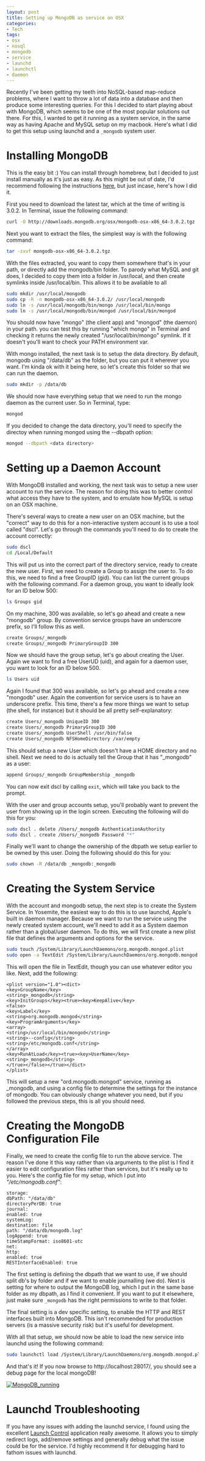 ```yaml
---
layout: post
title: Setting up MongoDB as service on OSX
categories:
- Tech
tags:
- osx
- nosql
- mongodb
- service
- launchd
- launchctl
- daemon
---
```

Recently I've been getting my teeth into NoSQL-based map-reduce problems, where I want to throw a lot of data into a database and then produce some interesting queries. For this I decided to start playing about with MongoDB, which seems to be one of the most popular solutions out there. For this, I wanted to get it running as a system service, in the same way as having Apache and MySQL setup on my macbook. Here's what I did to get this setup using launchd and a `_mongodb` system user.

# Installing MongoDB

This is the easy bit :) You can install through homebrew, but I decided to just install manually as it's just as easy. As this might be out of date, I'd recommend following the instructions [here](http://docs.mongodb.org/manual/tutorial/install-mongodb-on-os-x/), but just incase, here's how I did it.

First you need to download the latest tar, which at the time of writing is 3.0.2. In Terminal, issue the following command:

```bash
curl -O http://downloads.mongodb.org/osx/mongodb-osx-x86_64-3.0.2.tgz
```

Next you want to extract the files, the simplest way is with the following command:

```bash
tar -zxvf mongodb-osx-x86_64-3.0.2.tgz
```

With the files extracted, you want to copy them somewhere that's in your path, or directly add the mongodb/bin folder. To parody what MySQL and git does, I decided to copy them into a folder in /usr/local, and then create symlinks inside /usr/local/bin. This allows it to be available to all

```bash
sudo mkdir /usr/local/mongodb
sudo cp -R -n mongodb-osx-x86_64-3.0.2/ /usr/local/mongodb
sudo ln -s /usr/local/mongodb/bin/mongo /usr/local/bin/mongo
sudo ln -s /usr/local/mongodb/bin/mongod /usr/local/bin/mongod
```

You should now have "mongo" (the client app) and "mongod" (the daemon) in your path. you can test this by running "which mongo" in Terminal and checking it returns the newly created "/usr/local/bin/mongo" symlink. If it doesn't you'll want to check your PATH environment var.

With mongo installed, the next task is to setup the data directory. By default, mongodb using "/data/db" as the folder, but you can put it wherever you want. I'm kinda ok with it being here, so let's create this folder so that we can run the daemon.

```bash
sudo mkdir -p /data/db
```

We should now have everything setup that we need to run the mongo daemon as the current user. So in Terminal, type:

```bash
mongod
```

If you decided to change the data directory, you'll need to specify the directoy when running mongod using the --dbpath option:

```bash
mongod --dbpath <data directory>
```

# Setting up a Daemon Account

With MongoDB installed and working, the next task was to setup a new user account to run the service. The reason for doing this was to better control what access they have to the system, and to emulate how MySQL is setup on an OSX machine.

There's several ways to create a new user on an OSX machine, but the "correct" way to do this for a non-interactive system account is to use a tool called "dscl". Let's go through the commands you'll need to do to create the account correctly:

```bash
sudo dscl
cd /Local/Default
```

This will put us into the correct part of the directory service, ready to create the new user. First, we need to create a Group to assign the user to. To do this, we need to find a free GroupID (gid). You can list the current groups with the following command. For a daemon group, you want to ideally look for an ID below 500:

```bash
ls Groups gid
```

On my machine, 300 was available, so let's go ahead and create a new "mongodb" group. By convention service groups have an underscore prefix, so I'll follow this as well.

```bash
create Groups/_mongodb
create Groups/_mongodb PrimaryGroupID 300
```

Now we should have the group setup, let's go about creating the User. Again we want to find a free UserUD (uid), and again for a daemon user, you want to look for an ID below 500.

```bash
ls Users uid
```

Again I found that 300 was available, so let's go ahead and create a new "mongodb" user. Again the convention for service users is to have an underscore prefix. This time, there's a few more things we want to setup (the shell, for instance) but it should be all pretty self-explanatory:

```bash
create Users/_mongodb UniqueID 300
create Users/_mongodb PrimaryGroupID 300
create Users/_mongodb UserShell /usr/bin/false
create Users/_mongodb NFSHomeDirectory /var/empty
```

This should setup a new User which doesn't have a HOME directory and no shell. Next we need to do is actually tell the Group that it has "\_mongodb" as a user:

```bash
append Groups/_mongodb GroupMembership _mongodb
```

You can now exit dscl by calling `exit`, which will take you back to the prompt.

With the user and group accounts setup, you'll probably want to prevent the user from showing up in the login screen. Executing the following will do this for you:

```bash
sudo dscl . delete /Users/_mongodb AuthenticationAuthority
sudo dscl . create /Users/_mongodb Password "*"
```

Finally we'll want to change the ownership of the dbpath we setup earlier to be owned by this user. Doing the following should do this for you:

```bash
sudo chown -R /data/db _mongodb:_mongodb
```

# Creating the System Service

With the account and mongodb setup, the next step is to create the System Service. In Yosemite, the easiest way to do this is to use launchd, Apple's built in daemon manager. Because we want to run the service using the newly created system account, we'll need to add it as a System daemon rather than a global/user daemon. To do this, we will first create a new plist file that defines the arguments and options for the service.

```bash
sudo touch /System/Library/LaunchDaemons/org.mongodb.mongod.plist
sudo open -a TextEdit /System/Library/LaunchDaemons/org.mongodb.mongod.plist
```

This will open the file in TextEdit, though you can use whatever editor you like. Next, add the following:

```
<plist version="1.0"><dict>
<key>GroupName</key>
<string>_mongodb</string>
<key>InitGroups</key><true><key>KeepAlive</key>
<false>
<key>Label</key>
<string>org.mongodb.mongod</string>
<key>ProgramArguments</key>
<array>
<string>/usr/local/bin/mongod</string>
<string>--config</string>
<string>/etc/mongodb.conf</string>
</array>
<key>RunAtLoad</key><true><key>UserName</key>
<string>_mongodb</string>
</true></false></true></dict>
</plist>
```

This will setup a new "ord.mongodb.mongod" service, running as _mongodb, and using a config file to determine the settings for the instance of mongodb. You can obviously change whatever you need, but if you followed the previous steps, this is all you should need.

# Creating the MongoDB Configuration File

Finally, we need to create the config file to run the above service. The reason I've done it this way rather than via arguments to the plist is I find it easier to edit configuration files rather than services, but it's really up to you. Here's the config file for my setup, which I put into _"/etc/mongodb.conf"_:

```
storage:
dbPath: "/data/db"
directoryPerDB: true
journal:
enabled: true
systemLog:
destination: file
path: "/data/db/mongodb.log"
logAppend: true
timeStampFormat: iso8601-utc
net:
http:
enabled: true
RESTInterfaceEnabled: true
```

The first setting is defining the dbpath that we want to use, if we should split db's by folder and if we want to enable journalling (we do). Next is setting for where to output the MongoDB log, which I put in the same base folder as my dbpath, as I find it convenient. If you want to put it elsewhere, just make sure `_mongodb` has the right permissions to write to that folder.

The final setting is a dev specific setting, to enable the HTTP and REST interfaces built into MongoDB. This isn't recommended for production servers (is a massive security risk) but it's useful for development.

With all that setup, we should now be able to load the new service into launchd using the following command:

```bash
sudo launchctl load /System/Library/LaunchDaemons/org.mongodb.mongod.plist
```

And that's it! If you now browse to http://localhost:28017/, you should see a debug page for the local mongoDB!

[![MongoDB_running](http://tomjbward.co.uk/wp-content/uploads/2015/04/MongoDB_running-1024x629.png)](http://tomjbward.co.uk/wp-content/uploads/2015/04/MongoDB_running.png)

# Launchd Troubleshooting

If you have any issues with adding the launchd service, I found using the excellent [Launch Control](http://www.soma-zone.com/LaunchControl/) application really awesome. It allows you to simply redirect logs, add/remove settings and generally debug what the issue could be for the service. I'd highly recommend it for debugging hard to fathom issues with launchd.
